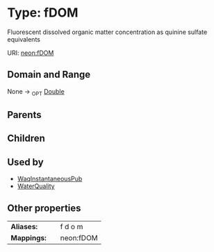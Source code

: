 
# Type: fDOM


Fluorescent dissolved organic matter concentration as quinine sulfate equivalents

URI: [neon:fDOM](https://data.neonscience.org/fDOM)


## Domain and Range

None ->  <sub>OPT</sub> [Double](types/Double.md)

## Parents


## Children


## Used by

 * [WaqInstantaneousPub](WaqInstantaneousPub.md)
 * [WaterQuality](WaterQuality.md)

## Other properties

|  |  |  |
| --- | --- | --- |
| **Aliases:** | | f d o m |
| **Mappings:** | | neon:fDOM |

